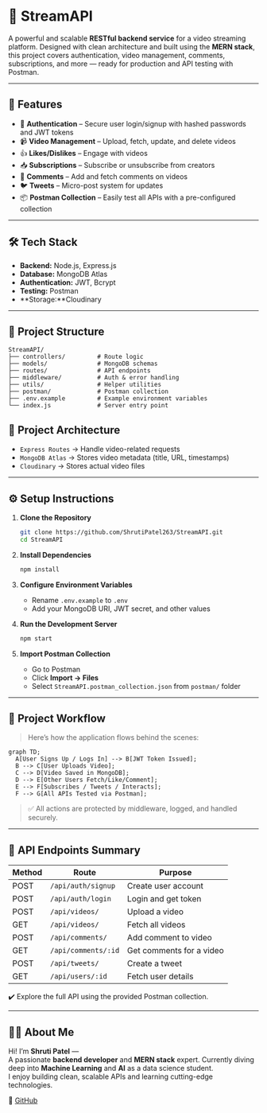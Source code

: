 # 🎥 StreamAPI

A powerful and scalable **RESTful backend service** for a video streaming platform. Designed with clean architecture and built using the **MERN stack**, this project covers authentication, video management, comments, subscriptions, and more — ready for production and API testing with Postman.

---

## 🚀 Features

- 🔐 **Authentication** – Secure user login/signup with hashed passwords and JWT tokens
- 📹 **Video Management** – Upload, fetch, update, and delete videos
- 👍 **Likes/Dislikes** – Engage with videos
- 📥 **Subscriptions** – Subscribe or unsubscribe from creators
- 💬 **Comments** – Add and fetch comments on videos
- 🐦 **Tweets** – Micro-post system for updates
- 📦 **Postman Collection** – Easily test all APIs with a pre-configured collection

---

## 🛠️ Tech Stack

- **Backend:** Node.js, Express.js  
- **Database:** MongoDB Atlas  
- **Authentication:** JWT, Bcrypt  
- **Testing:** Postman  
- **Storage:**Cloudinary

---

## 🧩 Project Structure

```
StreamAPI/
├── controllers/         # Route logic
├── models/              # MongoDB schemas
├── routes/              # API endpoints
├── middleware/          # Auth & error handling
├── utils/               # Helper utilities
├── postman/             # Postman collection
├── .env.example         # Example environment variables
└── index.js             # Server entry point
```

## 📁 Project Architecture

- `Express Routes` → Handle video-related requests
- `MongoDB Atlas` → Stores video metadata (title, URL, timestamps)
- `Cloudinary` → Stores actual video files

---

## ⚙️ Setup Instructions

1. **Clone the Repository**
   ```bash
   git clone https://github.com/ShrutiPatel263/StreamAPI.git
   cd StreamAPI
   ```

2. **Install Dependencies**
   ```bash
   npm install
   ```

3. **Configure Environment Variables**
   - Rename `.env.example` to `.env`
   - Add your MongoDB URI, JWT secret, and other values

4. **Run the Development Server**
   ```bash
   npm start
   ```

5. **Import Postman Collection**
   - Go to Postman
   - Click **Import → Files**
   - Select `StreamAPI.postman_collection.json` from `postman/` folder

---

## 🔄 Project Workflow

> Here’s how the application flows behind the scenes:

```mermaid
graph TD;
  A[User Signs Up / Logs In] --> B[JWT Token Issued];
  B --> C[User Uploads Video];
  C --> D[Video Saved in MongoDB];
  D --> E[Other Users Fetch/Like/Comment];
  E --> F[Subscribes / Tweets / Interacts];
  F --> G[All APIs Tested via Postman];
```

> ✅ All actions are protected by middleware, logged, and handled securely.

---

## 🧪 API Endpoints Summary

| Method | Route                   | Purpose                    |
|--------|-------------------------|----------------------------|
| POST   | `/api/auth/signup`      | Create user account        |
| POST   | `/api/auth/login`       | Login and get token        |
| POST   | `/api/videos/`          | Upload a video             |
| GET    | `/api/videos/`          | Fetch all videos           |
| POST   | `/api/comments/`        | Add comment to video       |
| GET    | `/api/comments/:id`     | Get comments for a video   |
| POST   | `/api/tweets/`          | Create a tweet             |
| GET    | `/api/users/:id`        | Fetch user details         |

✔️ Explore the full API using the provided Postman collection.

---

## 👩‍💻 About Me

Hi! I’m **Shruti Patel** —  
A passionate **backend developer** and **MERN stack** expert. Currently diving deep into **Machine Learning** and **AI** as a data science student.  
I enjoy building clean, scalable APIs and learning cutting-edge technologies.

🔗 [GitHub](https://github.com/ShrutiPatel263)


